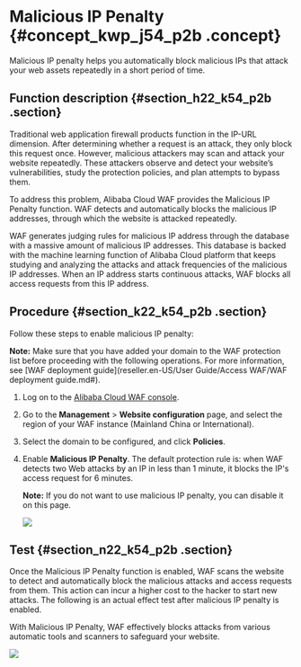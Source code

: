 # Malicious IP Penalty {#concept_kwp_j54_p2b .concept}

Malicious IP penalty helps you automatically block malicious IPs that attack your web assets repeatedly in a short period of time.

## Function description {#section_h22_k54_p2b .section}

Traditional web application firewall products function in the IP-URL dimension. After determining whether a request is an attack, they only block this request once. However, malicious attackers may scan and attack your website repeatedly. These attackers observe and detect your website’s vulnerabilities, study the protection policies, and plan attempts to bypass them.

To address this problem, Alibaba Cloud WAF provides the Malicious IP Penalty function. WAF detects and automatically blocks the malicious IP addresses, through which the website is attacked repeatedly.

WAF generates judging rules for malicious IP address through the database with a massive amount of malicious IP addresses. This database is backed with the machine learning function of Alibaba Cloud platform that keeps studying and analyzing the attacks and attack frequencies of the malicious IP addresses. When an IP address starts continuous attacks, WAF blocks all access requests from this IP address.

## Procedure {#section_k22_k54_p2b .section}

Follow these steps to enable malicious IP penalty:

**Note:** Make sure that you have added your domain to the WAF protection list before proceeding with the following operations. For more information, see [WAF deployment guide](reseller.en-US/User Guide/Access WAF/WAF deployment guide.md#).

1.  Log on to the [Alibaba Cloud WAF console](https://partners-intl.console.aliyun.com/#/waf).
2.  Go to the **Management** \> **Website configuration** page, and select the region of your WAF instance \(Mainland China or International\).
3.  Select the domain to be configured, and click **Policies**.
4.  Enable **Malicious IP Penalty**. The default protection rule is: when WAF detects two Web attacks by an IP in less than 1 minute, it blocks the IP's access request for 6 minutes.

    **Note:** If you do not want to use malicious IP penalty, you can disable it on this page.

    ![](http://static-aliyun-doc.oss-cn-hangzhou.aliyuncs.com/assets/img/15561/15478904497755_en-US.png)


## Test {#section_n22_k54_p2b .section}

Once the Malicious IP Penalty function is enabled, WAF scans the website to detect and automatically block the malicious attacks and access requests from them. This action can incur a higher cost to the hacker to start new attacks. The following is an actual effect test after malicious IP penalty is enabled.

With Malicious IP Penalty, WAF effectively blocks attacks from various automatic tools and scanners to safeguard your website.

![](http://static-aliyun-doc.oss-cn-hangzhou.aliyuncs.com/assets/img/15561/15478904497756_en-US.png)

